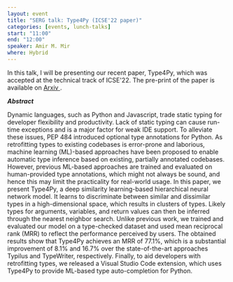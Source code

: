 ```yaml
---
layout: event
title: "SERG talk: Type4Py (ICSE'22 paper)"
categories: [events, lunch-talks]
start: "11:00"
end: "12:00"
speaker: Amir M. Mir
where: Hybrid
---
```


In this talk, I will be presenting our recent paper, Type4Py, which was accepted at the technical track of ICSE'22. The pre-print of the paper is available on [Arxiv
](https://arxiv.org/abs/2101.04470).

***Abstract***

Dynamic languages, such as Python and Javascript, trade static typing for developer flexibility and productivity. Lack of static typing can cause run-time exceptions and is a major factor for weak IDE support. To alleviate these issues, PEP 484 introduced optional type annotations for Python. As retrofitting types to existing codebases is error-prone and laborious, machine learning (ML)-based approaches have been proposed to enable automatic type inference based on existing, partially annotated codebases. However, previous ML-based approaches are trained and evaluated on human-provided type annotations, which might not always be sound, and hence this may limit the practicality for real-world usage. In this paper, we present Type4Py, a deep similarity learning-based hierarchical neural network model. It learns to discriminate between similar and dissimilar types in a high-dimensional space, which results in clusters of types. Likely types for arguments, variables, and return values can then be inferred through the nearest neighbor search. Unlike previous work, we trained and evaluated our model on a type-checked dataset and used mean reciprocal rank (MRR) to reflect the performance perceived by users. The obtained results show that Type4Py achieves an MRR of 77.1%, which is a substantial improvement of 8.1% and 16.7% over the state-of-the-art approaches Typilus and TypeWriter, respectively. Finally, to aid developers with retrofitting types, we released a Visual Studio Code extension, which uses Type4Py to provide ML-based type auto-completion for Python.